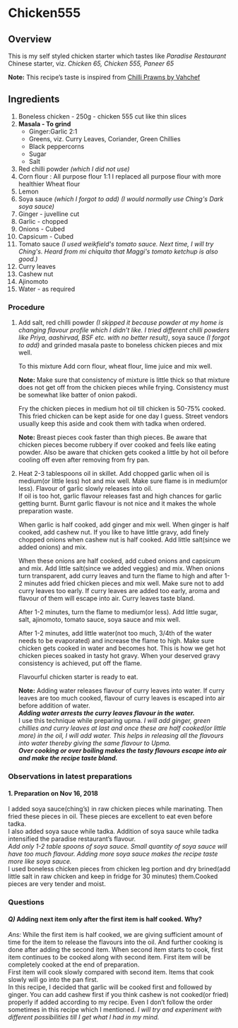# Chicken555
## Overview
This is my self styled chicken starter which tastes like *Paradise Restaurant* Chinese starter, viz. *Chicken 65, Chicken 555, Paneer 65*

**Note:** This recipe’s taste is inspired from [Chilli Prawns by Vahchef](https://youtu.be/cEuoQKz1fpo)

## Ingredients
1. Boneless chicken - 250g - chicken 555 cut like thin slices
2. **Masala - To grind**
    * Ginger:Garlic 2:1
    * Greens, viz. Curry Leaves, Coriander, Green Chillies
    * Black peppercorns
    * Sugar
    * Salt
3. Red chilli powder _(which I did not use)_
4. Corn flour : All purpose flour 1:1
    I replaced all purpose flour with more healthier Wheat flour
5. Lemon
6. Soya sauce _(which I forgot to add)_ _(I would normally use Ching's Dark soya sauce)_
7. Ginger - juvelline cut
8. Garlic - chopped
9. Onions - Cubed
10. Capsicum - Cubed
11. Tomato sauce _(I used weikfield's tomato sauce. Next time, I will try Ching's. Heard from mi chiquita that Maggi's tomato ketchup is also good.)_
12. Curry leaves
13. Cashew nut
14. Ajinomoto
15. Water - as required

### Procedure
1. Add salt, red chilli powder _(I skipped it because powder at my home is changing flavour profile which I didn’t like. I tried different chilli powders like Priya, aashirvad, BSF etc. with  no better result)_, soya sauce _(I forgot to add)_ and grinded masala paste to boneless chicken pieces and mix well.

    To this mixture Add corn flour, wheat flour, lime juice and mix well.

    **Note:** Make sure that consistency of mixture is little thick so that mixture does not get off from the chicken pieces while frying. Consistency must be somewhat like batter of onion pakodi.

    Fry the chicken pieces in medium hot oil till chicken is 50-75% cooked. This fried chicken can be kept aside for one day I guess. Street vendors usually keep this aside and cook them with tadka when ordered.

    **Note:** Breast pieces cook faster than thigh pieces. Be aware that chicken pieces become rubbery if over cooked and feels like eating powder. Also be aware that chicken gets cooked a little by hot oil before cooling off even after removing from fry pan.

2. Heat 2-3 tablespoons oil in skillet. Add chopped garlic when oil is medium(or little less) hot and mix well. Make sure flame is in medium(or less). Flavour of garlic slowly releases into oil.  
    If oil is too hot, garlic flavour releases fast and high chances for garlic getting burnt. Burnt garlic flavour is not nice and it makes the whole preparation waste.

    When garlic is half cooked, add ginger and mix well. When ginger is half cooked, add cashew nut. If you like to have little gravy, add finely chopped onions when cashew nut is half cooked. Add little salt(since we added onions) and mix.

    When these onions are half cooked, add cubed onions and capsicum and mix. Add little salt(since we added veggies) and mix. When onions turn transparent, add curry leaves and turn the flame to high and after 1-2 minutes add fried chicken pieces and mix well. 
    Make sure not to add curry leaves too early. If curry leaves are added too early, aroma and flavour of them will escape into air. Curry leaves taste bland.

    After 1-2 minutes, turn the flame to medium(or less). Add little sugar, salt, ajinomoto, tomato sauce, soya sauce and mix well.

    After 1-2 minutes, add little water(not too much, 3/4th of the water needs to be evaporated) and increase the flame to high.
    Make sure chicken gets cooked in water and becomes hot. This is how we get hot chicken pieces soaked in tasty hot gravy.
    When your deserved gravy consistency is achieved, put off the flame. 

    Flavourful chicken starter is ready to eat.

    **Note:** Adding water releases flavour of curry leaves into water. If curry leaves are too much cooked, flavour of curry leaves is escaped into air before addition of water.  
    _**Adding water arrests the curry leaves flavour in the water.**_  
    I use this technique while preparing upma. *I will add ginger, green chillies and curry leaves at last and once these are half cooked(or little more) in the oil, I will add water. This helps in releasing all the flavours into water thereby giving the same flavour to Upma.*  
    _**Over cooking or over boiling makes the tasty flavours escape into air and make the recipe taste bland.**_

### Observations in latest preparations
#### 1. Preparation on Nov 16, 2018  
I added soya sauce(ching’s) in raw chicken pieces while marinating. Then fried these pieces in oil. These pieces are excellent to eat even before tadka.  
    I also added soya sauce while tadka. Addition of soya sauce while tadka intensified the paradise restaurant’s flavour.  
*Add only 1-2 table spoons of soya sauce. Small quantity of soya sauce will have too much flavour. Adding more soya sauce makes the recipe taste more like soya sauce.*  
    I used boneless chicken pieces from chicken leg portion and dry brined(add  little salt in raw chicken and keep in fridge for 30 minutes) them.Cooked pieces are very tender and moist.

### Questions
#### *Q)* Adding next item only after the first item is half cooked. Why?
*Ans:* While the first item is half cooked, we are giving sufficient amount of time for the item to release the flavours into the oil. And further cooking is done after adding the second item. When second item starts to cook, first item continues to be cooked along with second item. First item will be completely cooked at the end of preparation.  
    First item will cook slowly compared with second item. Items that cook slowly will go into the pan first.  
    In this recipe, I decided that garlic will be cooked first and followed by ginger. You can add cashew first if you think cashew is not cooked(or fried) properly if added according to my recipe. Even I don’t follow the order sometimes in this recipe which I mentioned. *I will try and experiment with different possibilities till I get what I had in my mind.*
